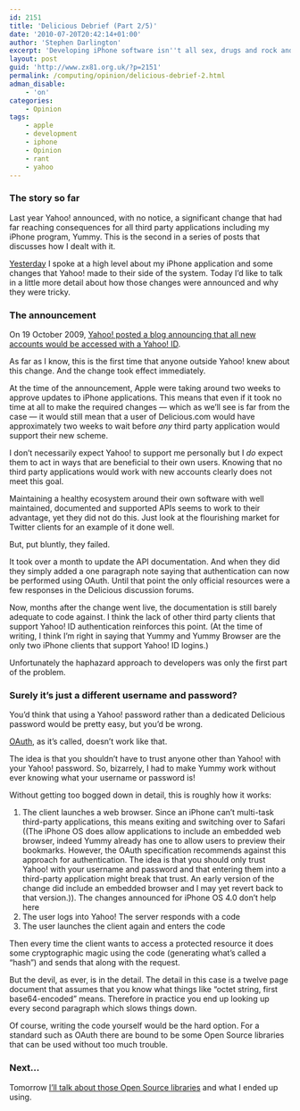```yaml
---
id: 2151
title: 'Delicious Debrief (Part 2/5)'
date: '2010-07-20T20:42:14+01:00'
author: 'Stephen Darlington'
excerpt: 'Developing iPhone software isn''t all sex, drugs and rock and roll. Sometime you have to make difficult changes because of things outside your control. Here is part two of my story from late last year.'
layout: post
guid: 'http://www.zx81.org.uk/?p=2151'
permalink: /computing/opinion/delicious-debrief-2.html
adman_disable:
    - 'on'
categories:
    - Opinion
tags:
    - apple
    - development
    - iphone
    - Opinion
    - rant
    - yahoo
---
```


### The story so far

Last year Yahoo! announced, with no notice, a significant change that had far reaching consequences for all third party applications including my iPhone program, Yummy. This is the second in a series of posts that discusses how I dealt with it.

[Yesterday](http://www.zx81.org.uk/computing/opinion/delicious-debrief-part-15.html) I spoke at a high level about my iPhone application and some changes that Yahoo! made to their side of the system. Today I’d like to talk in a little more detail about how those changes were announced and why they were tricky.

### The announcement

On 19 October 2009, [Yahoo! posted a blog announcing that all new accounts would be accessed with a Yahoo! ID](http://blog.delicious.com/blog/2009/10/delicious-is-now-about-you-too.html).

As far as I know, this is the first time that anyone outside Yahoo! knew about this change. And the change took effect immediately.

At the time of the announcement, Apple were taking around two weeks to approve updates to iPhone applications. This means that even if it took no time at all to make the required changes — which as we’ll see is far from the case — it would still mean that a user of Delicious.com would have approximately two weeks to wait before *any* third party application would support their new scheme.

I don’t necessarily expect Yahoo! to support me personally but I *do* expect them to act in ways that are beneficial to their own users. Knowing that no third party applications would work with new accounts clearly does not meet this goal.

Maintaining a healthy ecosystem around their own software with well maintained, documented and supported APIs seems to work to their advantage, yet they did not do this. Just look at the flourishing market for Twitter clients for an example of it done well.

But, put bluntly, they failed.

It took over a month to update the API documentation. And when they did they simply added a one paragraph note saying that authentication can now be performed using OAuth. Until that point the only official resources were a few responses in the Delicious discussion forums.

Now, months after the change went live, the documentation is still barely adequate to code against. I think the lack of other third party clients that support Yahoo! ID authentication reinforces this point. (At the time of writing, I think I’m right in saying that Yummy and Yummy Browser are the only two iPhone clients that support Yahoo! ID logins.)

Unfortunately the haphazard approach to developers was only the first part of the problem.

### Surely it’s just a different username and password?

You’d think that using a Yahoo! password rather than a dedicated Delicious password would be pretty easy, but you’d be wrong.

[OAuth](http://oauth.net/), as it’s called, doesn’t work like that.

The idea is that you shouldn’t have to trust anyone other than Yahoo! with your Yahoo! password. So, bizarrely, I had to make Yummy work without ever knowing what your username or password is!

Without getting too bogged down in detail, this is roughly how it works:

1. The client launches a web browser. Since an iPhone can’t multi-task third-party applications, this means exiting and switching over to Safari ((The iPhone OS does allow applications to include an embedded web browser, indeed Yummy already has one to allow users to preview their bookmarks. However, the OAuth specification recommends against this approach for authentication. The idea is that you should only trust Yahoo! with your username and password and that entering them into a third-party application might break that trust. An early version of the change did include an embedded browser and I may yet revert back to that version.)). The changes announced for iPhone OS 4.0 don’t help here
2. The user logs into Yahoo! The server responds with a code
3. The user launches the client again and enters the code

Then every time the client wants to access a protected resource it does some cryptographic magic using the code (generating what’s called a “hash”) and sends that along with the request.

But the devil, as ever, is in the detail. The detail in this case is a twelve page document that assumes that you know what things like “octet string, first base64-encoded” means. Therefore in practice you end up looking up every second paragraph which slows things down.

Of course, writing the code yourself would be the hard option. For a standard such as OAuth there are bound to be some Open Source libraries that can be used without too much trouble.

### Next…

Tomorrow [I’ll talk about those Open Source libraries](http://www.zx81.org.uk/computing/opinion/delicious-debrief-3.html) and what I ended up using.